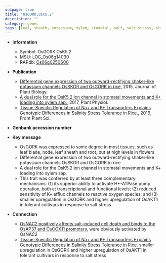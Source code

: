 ```yaml
---
subpage: true
title: "OsGORK,OsK5.2"
description: ""
category: genes
tags: [leaf, sheath, potassium, xylem, stomatal, salt, salt stress, stress, reactive oxygen species]
---
```


* **Information**  
    + Symbol: OsGORK,OsK5.2  
    + MSU: [LOC_Os06g14030](http://rice.plantbiology.msu.edu/cgi-bin/ORF_infopage.cgi?orf=LOC_Os06g14030)  
    + RAPdb: [Os06g0250600](http://rapdb.dna.affrc.go.jp/viewer/gbrowse_details/irgsp1?name=Os06g0250600)  

* **Publication**  
    + [Differential gene expression of two outward-rectifying shaker-like potassium channels OsSKOR and OsGORK in rice](http://www.ncbi.nlm.nih.gov/pubmed?term=Differential+gene+expression+of+two+outward-rectifying+shaker-like+potassium+channels+OsSKOR+and+OsGORK+in+rice%5BTitle%5D), 2015, Journal of Plant Biology.
    + [A dual role for the OsK5.2 ion channel in stomatal movements and K+ loading into xylem sap.](http://www.ncbi.nlm.nih.gov/pubmed?term=A+dual+role+for+the+OsK5.2+ion+channel+in+stomatal+movements+and+K++loading+into+xylem+sap.%5BTitle%5D), 2017, Plant Physiol.
    + [Tissue-Specific Regulation of Na+ and K+ Transporters Explains Genotypic Differences in Salinity Stress Tolerance in Rice.](http://www.ncbi.nlm.nih.gov/pubmed?term=Tissue-Specific+Regulation+of+Na++and+K++Transporters+Explains+Genotypic+Differences+in+Salinity+Stress+Tolerance+in+Rice.%5BTitle%5D), 2019, Front Plant Sci.

* **Genbank accession number**  

* **Key message**  
    + OsGORK was expressed to some degree in most tissues, such as leaf blade, node, leaf sheath and root, but at high levels in flowers
    + Differential gene expression of two outward-rectifying shaker-like potassium channels OsSKOR and OsGORK in rice
    + A dual role for the OsK5.2 ion channel in stomatal movements and K+ loading into xylem sap.
    + This trait was conferred by at least three complementary mechanisms: (1) its superior ability to activate H+-ATPase pump operation, both at transcriptional and functional levels; (2) reduced sensitivity of K+ efflux channels to reactive oxygen species; and (3) smaller upregulation in OsGORK and higher upregulation of OsAKT1 in tolerant cultivars in response to salt stress

* **Connection**  
    + [OsNAC2 positively affects salt-induced cell death and binds to the OsAP37 and OsCOX11 promoters.](OsGORK+and+OsSKOR) were obviously activated by OsNAC2
    + [Tissue-Specific Regulation of Na+ and K+ Transporters Explains Genotypic Differences in Salinity Stress Tolerance in Rice.](3) smaller upregulation in OsGORK and higher upregulation of OsAKT1 in tolerant cultivars in response to salt stress



